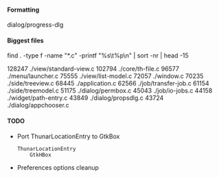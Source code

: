 #### Formatting
    
dialog/progress-dlg


#### Biggest files

find . -type f -name "*.c" -printf "%s\t%p\n" | sort -nr | head -15

128247	./view/standard-view.c
102794	./core/th-file.c
96577	./menu/launcher.c
75555	./view/list-model.c
72057	./window.c
70235	./side/treeview.c
68445	./application.c
62566	./job/transfer-job.c
61154	./side/treemodel.c
51175	./dialog/permbox.c
45043	./job/io-jobs.c
44158	./widget/path-entry.c
43849	./dialog/propsdlg.c
43724	./dialog/appchooser.c



#### TODO

* Port ThunarLocationEntry to GtkBox
    
    ```
    ThunarLocationEntry
        GtkHBox
    ```

* Preferences options cleanup

<property name="last-details-view-column-widths" type="string"
value="50,123,50,50,347,50,50,73,50,91"/>

<!--
metadata

gboolean directory_specific_settings;
thunar_file_get_metadata_setting()

HAVE_LINUX

CTYPE_H
ERRNO_H
FCNTL_H
GRP_H
LIMITS_H
LOCALE_H
MEMORY_H
PATHS_H
PWD_H
SCHED_H
SIGNAL_H
STDARG_H
STDLIB_H
STRING_H
SYS_MMAN_H
SYS_PARAM_H
SYS_STAT_H
SYS_TIME_H
SYS_TYPES_H
SYS_UIO_H
SYS_WAIT_H
TIME_H

AC_FUNC_MMAP()
-->


